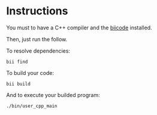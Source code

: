 Instructions
============

You must to have a C++ compiler and the [biicode](https://www.biicode.com) installed.

Then, just run the follow.

To resolve dependencies:
```
bii find
```

To build your code:
```
bii build
```

And to execute your builded program:
```
./bin/user_cpp_main
```
